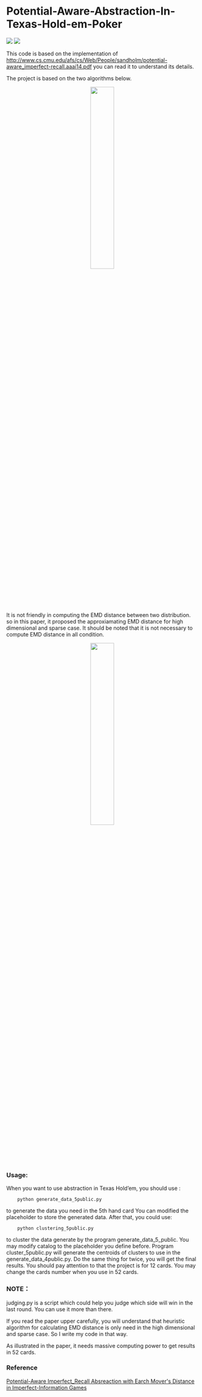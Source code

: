 ﻿# Potential-Aware-Abstraction-In-Texas-Hold-em-Poker
![](https://img.shields.io/badge/language-python-blue.svg) 
![](https://img.shields.io/badge/license-MIT-000000.svg)

This code is based on the implementation of http://www.cs.cmu.edu/afs/cs/Web/People/sandholm/potential-aware_imperfect-recall.aaai14.pdf
you can read it to understand its details.

The project is based on the two algorithms below.
<div align=center>
<img src="https://img-blog.csdnimg.cn/20181119124849580.jpg" width=35% height=35% div align="center" /> 
<div align=left>

It is not friendly in computing the EMD distance between two distribution. so in this paper, it proposed the approxiamating EMD distance for  high dimensional and sparse case. It should be noted that it is not necessary to compute EMD distance in all condition.

<div align=center><img src="https://img-blog.csdnimg.cn/20181119124856106.jpg" width=35% height=35% div align="center" /> 
<div align=left>

### Usage:
When you want to use abstraction in Texas Hold’em, you should use :
```
	python generate_data_5public.py
```
to generate the data you need in the 5th hand card
You can modified the placeholder to store the generated data.
After that, you could use:
```
	python clustering_5public.py 
```
to cluster the data generate by the program generate_data_5_public. You may modify catalog to the placeholder you define before.
Program cluster_5public.py will generate the centroids of clusters to use in the generate_data_4public.py.
Do the same thing for twice, you will get the final results. You should pay attention to that the project is for 12 cards. You may change the cards number when you use in 52 cards.



### NOTE：
judging.py is a script which could help you judge which side will win in the last round. You can use it more than there.

If you read the paper upper carefully, you will understand that heuristic algorithm for calculating EMD distance is only need in the high dimensional and sparse case. So I write my code in that way. 

As illustrated in the paper, it needs massive computing power to get results in 52 cards.

### Reference
[Potential-Aware Imperfect_Recall Absreaction with Earch Mover's Distance in Imperfect-Information Games](http://www.cs.cmu.edu/afs/cs/Web/People/sandholm/potential-aware_imperfect-recall.aaai14.pdf)
